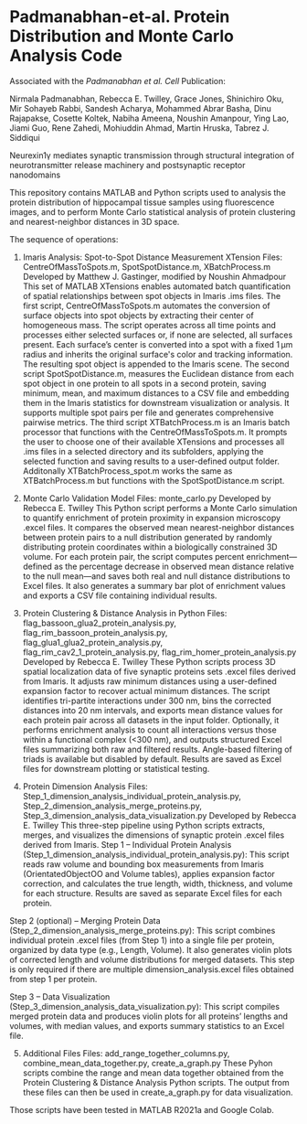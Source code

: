 # Padmanabhan-et-al. Protein Distribution and Monte Carlo Analysis Code

Associated with the _Padmanabhan et al. Cell_ Publication:

Nirmala Padmanabhan, Rebecca E. Twilley, Grace Jones, Shinichiro Oku, Mir Sohayeb Rabbi, Sandesh Acharya, Mohammed Abrar Basha, Dinu Rajapakse, Cosette Koltek, Nabiha Ameena, Noushin Amanpour, Ying Lao, Jiami Guo, Rene Zahedi, Mohiuddin Ahmad, Martin Hruska, Tabrez J. Siddiqui

Neurexin1γ mediates synaptic transmission through structural integration of neurotransmitter release machinery and postsynaptic receptor nanodomains 

This repository contains MATLAB and Python scripts used to analysis the protein distribution of hippocampal tissue samples using fluorescence images, and to perform Monte Carlo statistical analysis of protein clustering and nearest-neighbor distances in 3D space.

The sequence of operations:

1) Imaris Analysis: Spot-to-Spot Distance Measurement XTension
Files: CentreOfMassToSpots.m, SpotSpotDistance.m, XBatchProcess.m
Developed by Matthew J. Gastinger, modified by Noushin Ahmadpour
  This set of MATLAB XTensions enables automated batch quantification of spatial relationships between spot objects in Imaris .ims files. The first script, CentreOfMassToSpots.m automates the conversion of surface objects into spot objects by extracting their center of homogeneous mass. The script operates across all time points and processes either selected surfaces or, if none are selected, all surfaces present. Each surface’s center is converted into a spot with a fixed 1 µm radius and inherits the original surface's color and tracking information. The resulting spot object is appended to the Imaris scene. The second script SpotSpotDistance.m, measures the Euclidean distance from each spot object in one protein to all spots in a second protein, saving minimum, mean, and maximum distances to a CSV file and embedding them in the Imaris statistics for downstream visualization or analysis. It supports multiple spot pairs per file and generates comprehensive pairwise metrics.
  The third script XTBatchProcess.m is an Imaris batch processor that functions with the CentreOfMassToSpots.m. It prompts the user to choose one of their available XTensions and processes all .ims files in a selected directory and its subfolders, applying the selected function and saving results to a user-defined output folder. Additonally XTBatchProcess_spot.m works the same as XTBatchProcess.m but functions with the SpotSpotDistance.m script.


2) Monte Carlo Validation Model
Files: monte_carlo.py
Developed by Rebecca E. Twilley
  This Python script performs a Monte Carlo simulation to quantify enrichment of protein proximity in expansion microscopy .excel files. It compares the observed mean nearest-neighbor distances between protein pairs to a null distribution generated by randomly distributing protein coordinates within a biologically constrained 3D volume. For each protein pair, the script computes percent enrichment—defined as the percentage decrease in observed mean distance relative to the null mean—and saves both real and null distance distributions to Excel files. It also generates a summary bar plot of enrichment values and exports a CSV file containing individual results.


3) Protein Clustering & Distance Analysis in Python
Files: flag_bassoon_glua2_protein_analysis.py, flag_rim_bassoon_protein_analysis.py, flag_glua1_glua2_protein_analysis.py, flag_rim_cav2_1_protein_analysis.py, flag_rim_homer_protein_analysis.py
Developed by Rebecca E. Twilley
   These Python scripts process 3D spatial localization data of five synaptic proteins sets .excel files derived from Imaris. It adjusts raw minimum distances using a user-defined expansion factor to recover actual minimum distances. The script identifies tri-partite interactions under 300 nm, bins the corrected distances into 20 nm intervals, and exports mean distance values for each protein pair  across all datasets in the input folder. Optionally, it performs enrichment analysis to count all interactions versus those within a functional complex (<300 nm), and outputs structured Excel files summarizing both raw and filtered results. Angle-based filtering of triads is available but disabled by default. Results are saved as Excel files for downstream plotting or statistical testing.

4) Protein Dimension Analysis
Files: Step_1_dimension_analysis_individual_protein_analysis.py, Step_2_dimension_analysis_merge_proteins.py, Step_3_dimension_analysis_data_visualization.py
Developed by Rebecca E. Twilley
  This three-step pipeline using Python scripts extracts, merges, and visualizes the dimensions of synaptic protein .excel files derived from Imaris.
  Step 1 – Individual Protein Analysis (Step_1_dimension_analysis_individual_protein_analysis.py): This script reads raw volume and bounding box measurements from Imaris (OrientatedObjectOO and Volume tables), applies expansion factor correction, and calculates the true length, width, thickness, and volume for each structure. Results are saved as separate Excel files for each protein.

  Step 2 (optional) – Merging Protein Data (Step_2_dimension_analysis_merge_proteins.py): This script combines individual protein .excel files (from Step 1) into a single file per protein, organized by data type (e.g., Length, Volume). It also generates violin plots of corrected length and volume distributions for merged datasets. This step is only required if there are multiple dimension_analysis.excel files obtained from step 1 per protein.

  Step 3 – Data Visualization (Step_3_dimension_analysis_data_visualization.py): This script compiles merged protein data and produces violin plots for all proteins’ lengths and volumes, with median values, and exports summary statistics to an Excel file.

5) Additional Files
Files: add_range_together_columns.py, combine_mean_data_together.py, create_a_graph.py
  These Pyhon scripts combine the range and mean data together obtained from the Protein Clustering & Distance Analysis Python scripts. The output from these files can then be used in create_a_graph.py for data visualization.

Those scripts have been tested in MATLAB R2021a and Google Colab.

